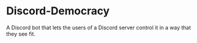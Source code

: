 # Discord-Democracy
A Discord bot that lets the users of a Discord server control it in a way that they see fit.
